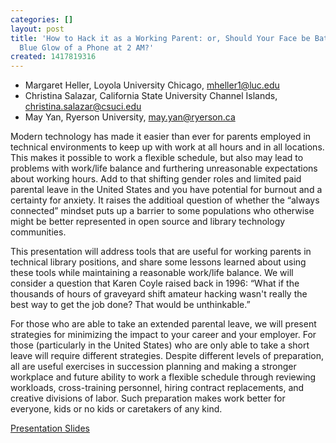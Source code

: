 ```yaml
---
categories: []
layout: post
title: 'How to Hack it as a Working Parent: or, Should Your Face be Bathed in the
  Blue Glow of a Phone at 2 AM?'
created: 1417819316
---
```

- Margaret Heller, Loyola University Chicago, mheller1@luc.edu
- Christina Salazar, California State University Channel Islands,
christina.salazar@csuci.edu
- May Yan, Ryerson University, may.yan@ryerson.ca

Modern technology has made it easier than ever for parents employed in
technical environments to keep up with work at all hours and in all
locations. This makes it possible to work a flexible schedule, but also
may lead to problems with work/life balance and furthering unreasonable
expectations about working hours. Add to that shifting gender roles and
limited paid parental leave in the United States and you have potential
for burnout and a certainty for anxiety. It raises the additioal
question of whether the “always connected” mindset puts up a barrier to
some populations who otherwise might be better represented in open
source and library technology communities.

This presentation will address tools that are useful for working parents
in technical library positions, and share some lessons learned about
using these tools while maintaining a reasonable work/life balance. We
will consider a question that Karen Coyle raised back in 1996: “What if
the thousands of hours of graveyard shift amateur hacking wasn't really
the best way to get the job done? That would be unthinkable.”

For those who are able to take an extended parental leave, we will
present strategies for minimizing the impact to your career and your
employer. For those (particularly in the United States) who are only
able to take a short leave will require different strategies. Despite
different levels of preparation, all are useful exercises in succession
planning and making a stronger workplace and future ability to work a
flexible schedule through reviewing workloads, cross-training personnel,
hiring contract replacements, and creative divisions of labor. Such
preparation makes work better for everyone, kids or no kids or
caretakers of any kind.

[Presentation Slides](https://docs.google.com/presentation/d/1pQjyvrEVYBhfN354WGbE7CHinT2wbFCD-gcLdOAxRNw/edit?usp=sharing)
